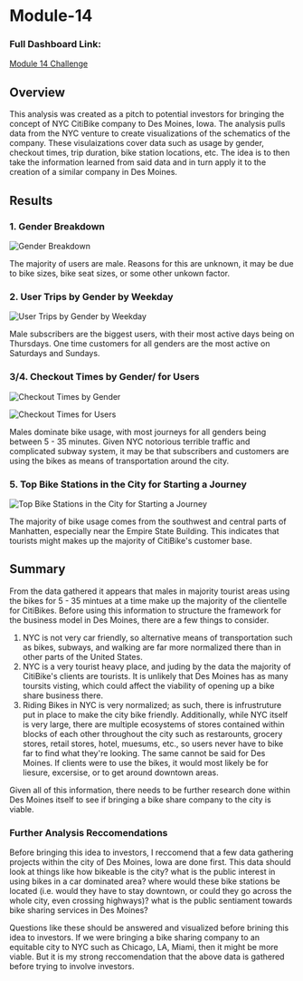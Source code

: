 # Module-14
### Full Dashboard Link: 
[Module 14 Challenge](https://public.tableau.com/app/profile/tabitha.m.wallace/viz/Module14Challenge_16577340297580/Deliverable3?publish=yes)

## Overview
This analysis was created as a pitch to potential investors for bringing the concept of NYC CitiBike company to Des Moines, Iowa. The analysis pulls data from the NYC venture to create visualizations of the schematics of the company. These visulaizations cover data such as usage by gender, checkout times, trip duration, bike station locations, etc. The idea is to then take the information learned from said data and in turn apply it to the creation of a similar company in Des Moines.

## Results

### 1. Gender Breakdown
![Gender Breakdown](https://user-images.githubusercontent.com/100237685/179306421-6615bdbd-12f6-4a36-8109-2ed1a23e6719.png)


The majority of users are male. Reasons for this are unknown, it may be due to bike sizes, bike seat sizes, or some other unkown factor.


### 2. User Trips by Gender by Weekday
![User Trips by Gender by Weekday](https://user-images.githubusercontent.com/100237685/179307199-a96ba788-206a-4d87-89c3-108f69d296e8.png)


Male subscribers are the biggest users, with their most active days being on Thursdays. One time customers for all genders are the most active on Saturdays and Sundays. 


### 3/4. Checkout Times by Gender/ for Users
![Checkout Times by Gender](https://user-images.githubusercontent.com/100237685/179308007-608c7226-7a2e-4bc5-b667-65c35108b9b3.png)

![Checkout Times for Users](https://user-images.githubusercontent.com/100237685/179432858-3d158c0a-c2a7-47f5-aa04-ddf04fecbddd.png)



Males dominate bike usage, with most journeys for all genders being between 5 - 35 minutes. Given NYC notorious terrible traffic and complicated subway system, it may be that subscribers and customers are using the bikes as means of transportation around the city. 



### 5. Top Bike Stations in the City for Starting a Journey
![Top Bike Stations in the City for Starting a Journey](https://user-images.githubusercontent.com/100237685/179432354-147f04e2-5178-465d-8a08-56a6b706e559.png)


The majority of bike usage comes from the southwest and central parts of Manhatten, especially near the Empire State Building. This indicates that tourists might makes up the majority of CitiBike's customer base. 


## Summary


From the data gathered it appears that males in majority tourist areas using the bikes for 5 - 35 mintues at a time make up the majority of the clientelle for CitiBikes. Before using this information to structure the framework for the business model in Des Moines, there are a few things to consider. 

1. NYC is not very car friendly, so alternative means of transportation such as bikes, subways, and walking are far more normalized there than in other parts of the United States. 
2. NYC is a very tourist heavy place, and juding by the data the majority of CitiBike's clients are tourists. It is unlikely that Des Moines has as many toursits visting, which could affect the viability of opening up a bike share business there. 
3. Riding Bikes in NYC is very normalized; as such, there is infrustruture put in place to make the city bike friendly. Additionally, while NYC itself is very large, there are multiple ecosystems of stores contained within blocks of each other throughout the city such as restarounts, grocery stores, retail stores, hotel, muesums, etc., so users never have to bike far to find what they're looking. The same cannot be said for Des Moines. If clients were to use the bikes, it would most likely be for liesure, excersise, or to get around downtown areas. 

Given all of this information, there needs to be further research done within Des Moines itself to see if bringing a bike share company to the city is viable. 

### Further Analysis Reccomendations 

Before bringing this idea to investors, I reccomend that a few data gathering projects within the city of Des Moines, Iowa are done first. This data should look at things like how bikeable is the city? what is the public interest in using bikes in a car dominated area? where would these bike stations be located (i.e. would they have to stay downtown, or could they go across the whole city, even crossing highways)? what is the public sentiament towards bike sharing services in Des Moines?

Questions like these should be answered and visualized before brining this idea to investors. If we were bringing a bike sharing company to an equitable city to NYC such as Chicago, LA, Miami, then it might be more viable. But it is my strong reccomendation that the above data is gathered before trying to involve investors. 
